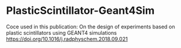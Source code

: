 # PlasticScintillator-Geant4Sim
Coce used in this publication: On the design of experiments based on plastic scintillators using GEANT4 simulations  https://doi.org/10.1016/j.radphyschem.2018.09.021
